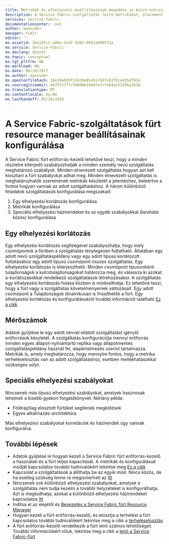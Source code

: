 ```yaml
---
title: Metrikák és elhelyezési beállításainak megadása az Azure mikroszolgáltatások |} Microsoft Docs
description: A Service Fabric-szolgáltatás leíró metrikákat, placement Constraints korlátozásokat és egyéb elhelyezési házirendeket megadásával.
services: service-fabric
documentationcenter: .net
author: masnider
manager: timlt
editor: ''
ms.assetid: 16e135c1-a00a-4c6f-9302-6651a090571a
ms.service: Service-Fabric
ms.devlang: dotnet
ms.topic: conceptual
ms.tgt_pltfrm: NA
ms.workload: NA
ms.date: 08/18/2017
ms.author: masnider
ms.openlocfilehash: 16e19a02bf12e30e81eb1743fc637bce435df914
ms.sourcegitcommit: eb75f177fc59d90b1b667afcfe64ac51936e2638
ms.translationtype: MT
ms.contentlocale: hu-HU
ms.lasthandoff: 05/16/2018
---
```

# <a name="configuring-cluster-resource-manager-settings-for-service-fabric-services"></a>A Service Fabric-szolgáltatások fürt resource manager beállításainak konfigurálása
A Service Fabric fürt erőforrás-kezelő lehetővé teszi, hogy a minden részletre kiterjedő szabályozhatják a minden személy nevű szolgáltatás meghatározó szabályok. Minden elnevezett szolgáltatás hogyan azt kell kiosztani a fürt szabályokat adhat meg. Minden elnevezett szolgáltatás is meghatározhatók szeretnének metrikák készletét a jelentéshez, beleértve a fontos hogyan vannak az adott szolgáltatáshoz. A három különböző feladatok szolgáltatások konfigurálása megszakad:

1. Egy elhelyezési korlátozás konfigurálása
2. Metrikák konfigurálása
3. Speciális elhelyezési házirendeket és az egyéb szabályokkal (kevésbé közös) konfigurálása

## <a name="placement-constraints"></a>Egy elhelyezési korlátozás
Egy elhelyezési korlátozás segítségével szabályozhatja, hogy mely csomópontok a fürtben a szolgáltatás ténylegesen futtatható. Általában egy adott nevű szolgáltatáspéldány vagy egy adott típusú korlátozott futtatásához egy adott típusú csomópont összes szolgáltatás. Egy elhelyezési korlátozás is kiterjeszthető. Minden csomópont típusonkénti tulajdonságok a kulcstulajdonságokat határozza meg, és válassza ki azokat a-korlátozásokkal rendelkező szolgáltatások létrehozásakor. A szolgáltatás egy elhelyezési korlátozás futása közben is módosíthatja. Ez lehetővé teszi, hogy a fürt vagy a szolgáltatás követelményeinek változásait. Egy adott csomópont a Tulajdonságok dinamikusan is frissíthetők a fürt. Egy elhelyezési korlátozás és konfigurálásukról további információt található [Ez a cikk](service-fabric-cluster-resource-manager-cluster-description.md#node-properties-and-placement-constraints)

## <a name="metrics"></a>Mérőszámok
Adatok gyűjtése le egy adott névvel ellátott szolgáltatást igénylő erőforrások készletét. A szolgáltatás konfigurációja mennyi erőforrás minden egyes állapot-nyilvántartó replika vagy állapotmentes szolgáltatáspéldány használ fel, alapértelmezés szerint tartalmazza. Metrikák is, amely meghatározza, hogy mennyire fontos, hogy a metrika terheléselosztás van az adott szolgáltatáshoz, esetben mellékhatásokkal szükséges súlyt.

## <a name="advanced-placement-rules"></a>Speciális elhelyezési szabályokat
Nincsenek más típusú elhelyezési szabályokat, amelyek hasznosak lehetnek a kisebb gyakori forgatókönyvet. Néhány példa:
- Földrajzilag elosztott fürtöket segítenek megkötések
- Egyes alkalmazás-architektúra

Más elhelyezési szabályokat korrelációk és házirendek úgy vannak konfigurálva.

## <a name="next-steps"></a>További lépések
- Adatok gyűjtése le hogyan kezeli a Service Fabric fürt erőforrás-kezelő a használati és a fürt teljes kapacitását. A metrikák és konfigurálásuk módját kapcsolatos további tudnivalókért tekintse meg [Ez a cikk](service-fabric-cluster-resource-manager-metrics.md)
- Kapcsolat a szolgáltatások a állíthatja be az egyik mód. Nincs közös, de ha esetleg szükség lenne rá megismerheti az [Itt](service-fabric-cluster-resource-manager-advanced-placement-rules-affinity.md)
- Nincsenek sok különböző elhelyezési szabályokat, amelyek a szolgáltatás nem tudja kezelni a további helyzeteket is konfigurálhatja. Azt is megtudhatja, azokat a különböző elhelyezési házirendeket kapcsolatos [Itt](service-fabric-cluster-resource-manager-advanced-placement-rules-placement-policies.md)
- Indítsa el az elejétől és [Bevezetés a Service Fabric fürt Resource Manager](service-fabric-cluster-resource-manager-introduction.md)
- Hogyan kezeli a fürt erőforrás-kezelő, és elosztja a terhelést a fürt kapcsolatos további tudnivalókért tekintse meg a cikk a [terheléselosztás](service-fabric-cluster-resource-manager-balancing.md)
- A fürt erőforrás-kezelő rendelkezik a fürt leíró számos lehetőséget. További információkért róluk, tekintse meg a cikk a [leíró a Service Fabric-fürt](service-fabric-cluster-resource-manager-cluster-description.md)
